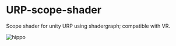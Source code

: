 # URP-scope-shader
Scope shader for unity URP using shadergraph; compatible with VR. 

![hippo](https://raw.githubusercontent.com/thecrazycraft/URP-scope-shader/refs/heads/main/media/2024_12_LPVO_SHOWOFF.gif)
